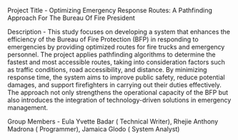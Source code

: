 Project Title - Optimizing Emergency Response Routes: A Pathfinding Approach For The Bureau Of Fire President 

Description - This study focuses on developing a system that enhances the efficiency of the Bureau of Fire Protection (BFP) in responding to emergencies by providing optimized routes for fire trucks and emergency personnel. The project applies pathfinding algorithms to determine the fastest and most accessible routes, taking into consideration factors such as traffic conditions, road accessibility, and distance. By minimizing response time, the system aims to improve public safety, reduce potential damages, and support firefighters in carrying out their duties effectively. The approach not only strengthens the operational capacity of the BFP but also introduces the integration of technology-driven solutions in emergency management.

Group Members - Eula Yvette Badar ( Technical Writer), Rhejie Anthony Madrona ( Programmer), Jamaica Glodo ( System Analyst)
